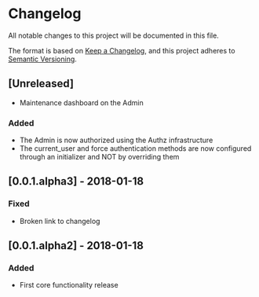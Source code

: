 # Changelog
All notable changes to this project will be documented in this file.

The format is based on [Keep a Changelog](https://keepachangelog.com/en/1.0.0/),
and this project adheres to [Semantic Versioning](https://semver.org/spec/v2.0.0.html).

## [Unreleased]

- Maintenance dashboard on the Admin

### Added
- The Admin is now authorized using the Authz infrastructure
- The current_user and force authentication methods are now 
configured through an initializer and NOT by overriding them
  

## [0.0.1.alpha3] - 2018-01-18
### Fixed
- Broken link to changelog

## [0.0.1.alpha2] - 2018-01-18
### Added
- First core functionality release